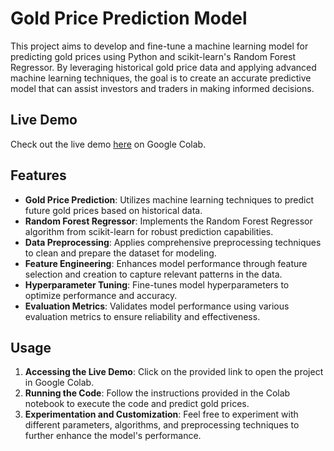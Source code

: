 # Gold Price Prediction Model

This project aims to develop and fine-tune a machine learning model for predicting gold prices using Python and scikit-learn's Random Forest Regressor. By leveraging historical gold price data and applying advanced machine learning techniques, the goal is to create an accurate predictive model that can assist investors and traders in making informed decisions.

## Live Demo

Check out the live demo [here](https://colab.research.google.com/drive/1mYtRoVf3T3OAUVzs-s_b9c22prqBfVKJ?usp=sharing) on Google Colab.

## Features

- **Gold Price Prediction**: Utilizes machine learning techniques to predict future gold prices based on historical data.
- **Random Forest Regressor**: Implements the Random Forest Regressor algorithm from scikit-learn for robust prediction capabilities.
- **Data Preprocessing**: Applies comprehensive preprocessing techniques to clean and prepare the dataset for modeling.
- **Feature Engineering**: Enhances model performance through feature selection and creation to capture relevant patterns in the data.
- **Hyperparameter Tuning**: Fine-tunes model hyperparameters to optimize performance and accuracy.
- **Evaluation Metrics**: Validates model performance using various evaluation metrics to ensure reliability and effectiveness.

## Usage

1. **Accessing the Live Demo**: Click on the provided link to open the project in Google Colab.
2. **Running the Code**: Follow the instructions provided in the Colab notebook to execute the code and predict gold prices.
3. **Experimentation and Customization**: Feel free to experiment with different parameters, algorithms, and preprocessing techniques to further enhance the model's performance.
